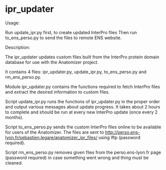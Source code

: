 # ipr_updater

Usage:

Run update_ipr.py first, to create updated InterPro files
Then run to_ens_perso.py to send the files to remote ENS website.


Description:

The ipr_updater updates custom files built from the InterPro protein domain database
for use with the Anatomizer project.

It contains 4 files: ipr_updater.py, update_ipr.py, to_ens_perso.py and rm_ens_perso.py.

Module ipr_updater.py contains the functions required to fetch InterPro files and 
extract the desired information to custom files.

Script update_ipr.py runs the functions of ipr_updater.py in the proper order and output
various messages about update progress. It takes about 2 hours to complete and should be 
run at every new InterPro update (once every 2 months).

Script to_ens_perso.py sends the custom InterPro files online to be available for users 
of the Anatomizer. The files are sent to http://perso.ens-lyon.fr/sebastien.legare/anatomizer_ipr_files/
using lftp (password required).

Script rm_ens_perso.py removes given files from the perso.ens-lyon.fr page (password required)
in case something went wrong and thing must be cleaned.

